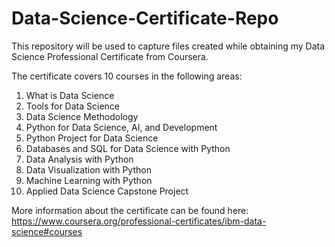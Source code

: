 # Data-Science-Certificate-Repo
This repository will be used to capture files created while obtaining my Data Science Professional Certificate from Coursera.

The certificate covers 10 courses in the following areas:
  1.  What is Data Science
  2.  Tools for Data Science
  3.  Data Science Methodology
  4.  Python for Data Science, AI, and Development
  5.  Python Project for Data Science
  6.  Databases and SQL for Data Science with Python
  7.  Data Analysis with Python
  8.  Data Visualization with Python
  9.  Machine Learning with Python
  10.  Applied Data Science Capstone Project

More information about the certificate can be found here:  https://www.coursera.org/professional-certificates/ibm-data-science#courses
